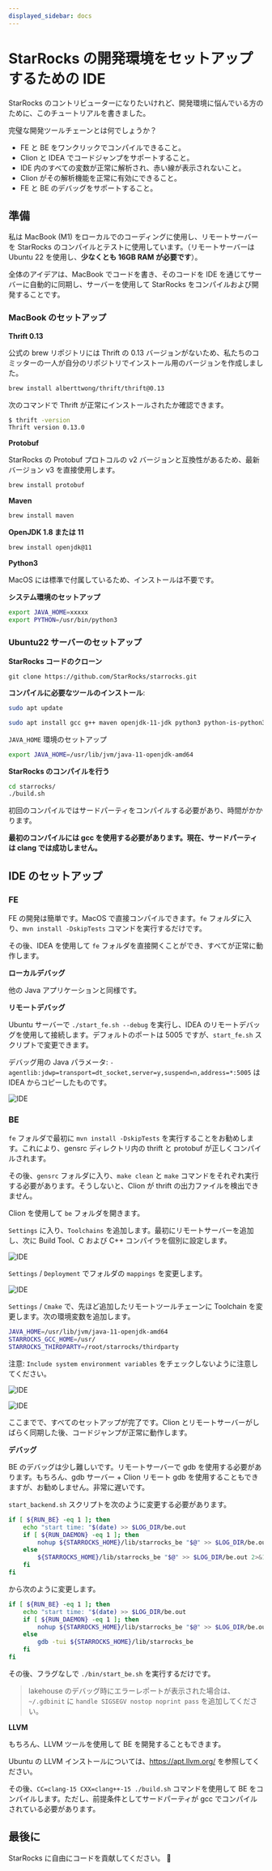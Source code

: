 ```yaml
---
displayed_sidebar: docs
---
```


# StarRocks の開発環境をセットアップするための IDE

StarRocks のコントリビューターになりたいけれど、開発環境に悩んでいる方のために、このチュートリアルを書きました。

完璧な開発ツールチェーンとは何でしょうか？

* FE と BE をワンクリックでコンパイルできること。
* Clion と IDEA でコードジャンプをサポートすること。
* IDE 内のすべての変数が正常に解析され、赤い線が表示されないこと。
* Clion がその解析機能を正常に有効にできること。
* FE と BE のデバッグをサポートすること。

## 準備

私は MacBook (M1) をローカルでのコーディングに使用し、リモートサーバーを StarRocks のコンパイルとテストに使用しています。（リモートサーバーは Ubuntu 22 を使用し、**少なくとも 16GB RAM が必要です**）。

全体のアイデアは、MacBook でコードを書き、そのコードを IDE を通じてサーバーに自動的に同期し、サーバーを使用して StarRocks をコンパイルおよび開発することです。

### MacBook のセットアップ

**Thrift 0.13**

公式の brew リポジトリには Thrift の 0.13 バージョンがないため、私たちのコミッターの一人が自分のリポジトリでインストール用のバージョンを作成しました。

```bash
brew install alberttwong/thrift/thrift@0.13
```

次のコマンドで Thrift が正常にインストールされたか確認できます。

```bash
$ thrift -version
Thrift version 0.13.0
```

**Protobuf**

StarRocks の Protobuf プロトコルの v2 バージョンと互換性があるため、最新バージョン v3 を直接使用します。

```bash
brew install protobuf
```

**Maven**

```bash
brew install maven
```

**OpenJDK 1.8 または 11**

```bash
brew install openjdk@11
```

**Python3**

MacOS には標準で付属しているため、インストールは不要です。

**システム環境のセットアップ**

```bash
export JAVA_HOME=xxxxx
export PYTHON=/usr/bin/python3
```

### Ubuntu22 サーバーのセットアップ

**StarRocks コードのクローン**

`git clone https://github.com/StarRocks/starrocks.git`

**コンパイルに必要なツールのインストール**:

```bash
sudo apt update
```

```bash
sudo apt install gcc g++ maven openjdk-11-jdk python3 python-is-python3 unzip cmake bzip2 ccache byacc ccache flex automake libtool bison binutils-dev libiberty-dev build-essential ninja-build
```

`JAVA_HOME` 環境のセットアップ

```bash
export JAVA_HOME=/usr/lib/jvm/java-11-openjdk-amd64
```

**StarRocks のコンパイルを行う**

```bash
cd starrocks/
./build.sh
```

初回のコンパイルではサードパーティをコンパイルする必要があり、時間がかかります。

**最初のコンパイルには gcc を使用する必要があります。現在、サードパーティは clang では成功しません。**

## IDE のセットアップ

### FE

FE の開発は簡単です。MacOS で直接コンパイルできます。`fe` フォルダに入り、`mvn install -DskipTests` コマンドを実行するだけです。

その後、IDEA を使用して `fe` フォルダを直接開くことができ、すべてが正常に動作します。

**ローカルデバッグ**

他の Java アプリケーションと同様です。

**リモートデバッグ**

Ubuntu サーバーで `./start_fe.sh --debug` を実行し、IDEA のリモートデバッグを使用して接続します。デフォルトのポートは 5005 ですが、`start_fe.sh` スクリプトで変更できます。

デバッグ用の Java パラメータ: `-agentlib:jdwp=transport=dt_socket,server=y,suspend=n,address=*:5005` は IDEA からコピーしたものです。

![IDE](../../_assets/ide-1.png)

### BE

`fe` フォルダで最初に `mvn install -DskipTests` を実行することをお勧めします。これにより、gensrc ディレクトリ内の thrift と protobuf が正しくコンパイルされます。

その後、`gensrc` フォルダに入り、`make clean` と `make` コマンドをそれぞれ実行する必要があります。そうしないと、Clion が thrift の出力ファイルを検出できません。

Clion を使用して `be` フォルダを開きます。

`Settings` に入り、`Toolchains` を追加します。最初にリモートサーバーを追加し、次に Build Tool、C および C++ コンパイラを個別に設定します。

![IDE](../../_assets/ide-2.png)

`Settings` / `Deployment` でフォルダの `mappings` を変更します。

![IDE](../../_assets/ide-3.png)

`Settings` / `Cmake` で、先ほど追加したリモートツールチェーンに Toolchain を変更します。次の環境変数を追加します。

```bash
JAVA_HOME=/usr/lib/jvm/java-11-openjdk-amd64
STARROCKS_GCC_HOME=/usr/
STARROCKS_THIRDPARTY=/root/starrocks/thirdparty
```

注意: `Include system environment variables` をチェックしないように注意してください。

![IDE](../../_assets/ide-4.png)

![IDE](../../_assets/ide-5.png)

ここまでで、すべてのセットアップが完了です。Clion とリモートサーバーがしばらく同期した後、コードジャンプが正常に動作します。

**デバッグ**

BE のデバッグは少し難しいです。リモートサーバーで gdb を使用する必要があります。もちろん、gdb サーバー + Clion リモート gdb を使用することもできますが、お勧めしません。非常に遅いです。

`start_backend.sh` スクリプトを次のように変更する必要があります。

```bash
if [ ${RUN_BE} -eq 1 ]; then
    echo "start time: "$(date) >> $LOG_DIR/be.out
    if [ ${RUN_DAEMON} -eq 1 ]; then
        nohup ${STARROCKS_HOME}/lib/starrocks_be "$@" >> $LOG_DIR/be.out 2>&1 </dev/null &
    else
        ${STARROCKS_HOME}/lib/starrocks_be "$@" >> $LOG_DIR/be.out 2>&1 </dev/null
    fi
fi
```

から次のように変更します。

```bash
if [ ${RUN_BE} -eq 1 ]; then
    echo "start time: "$(date) >> $LOG_DIR/be.out
    if [ ${RUN_DAEMON} -eq 1 ]; then
        nohup ${STARROCKS_HOME}/lib/starrocks_be "$@" >> $LOG_DIR/be.out 2>&1 </dev/null &
    else
        gdb -tui ${STARROCKS_HOME}/lib/starrocks_be
    fi
fi
```

その後、フラグなしで `./bin/start_be.sh` を実行するだけです。

> lakehouse のデバッグ時にエラーレポートが表示された場合は、`~/.gdbinit` に `handle SIGSEGV nostop noprint pass` を追加してください。

**LLVM**

もちろん、LLVM ツールを使用して BE を開発することもできます。

Ubuntu の LLVM インストールについては、https://apt.llvm.org/ を参照してください。

その後、`CC=clang-15 CXX=clang++-15 ./build.sh` コマンドを使用して BE をコンパイルします。ただし、前提条件としてサードパーティが gcc でコンパイルされている必要があります。

## 最後に

StarRocks に自由にコードを貢献してください。 🫵